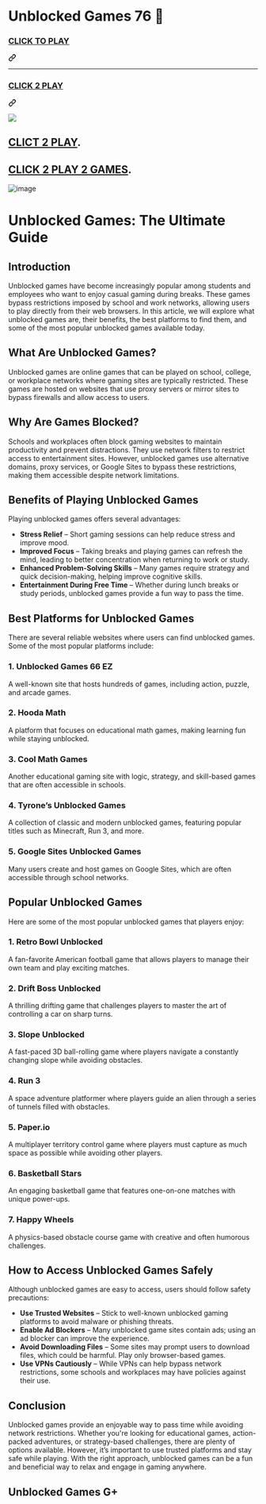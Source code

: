 # Unblocked Games 76 👋

<h3 class="heading-element" dir="auto">
<a href="https://ayeshaakramnewvideo.blogspot.com/2025/01/full-hd-video-download%20new.html" rel="nofollow">CLICK TO PLAY</a></h3><a id="user-content-click-to-play" class="anchor" aria-label="Permalink: CLICK TO PLAY" href="#click-to-play"><svg class="octicon octicon-link" viewBox="0 0 16 16" version="1.1" width="16" height="16" aria-hidden="true"><path d="m7.775 3.275 1.25-1.25a3.5 3.5 0 1 1 4.95 4.95l-2.5 2.5a3.5 3.5 0 0 1-4.95 0 .751.751 0 0 1 .018-1.042.751.751 0 0 1 1.042-.018 1.998 1.998 0 0 0 2.83 0l2.5-2.5a2.002 2.002 0 0 0-2.83-2.83l-1.25 1.25a.751.751 0 0 1-1.042-.018.751.751 0 0 1-.018-1.042Zm-4.69 9.64a1.998 1.998 0 0 0 2.83 0l1.25-1.25a.751.751 0 0 1 1.042.018.751.751 0 0 1 .018 1.042l-1.25 1.25a3.5 3.5 0 1 1-4.95-4.95l2.5-2.5a3.5 3.5 0 0 1 4.95 0 .751.751 0 0 1-.018 1.042.751.751 0 0 1-1.042.018 1.998 1.998 0 0 0-2.83 0l-2.5 2.5a1.998 1.998 0 0 0 0 2.83Z"></path></svg></a></div>
<hr>
<div class="markdown-heading" dir="auto"><h3 class="heading-element" dir="auto">
<a href="https://ayeshaakramnewvideo.blogspot.com/2025/01/full-hd-video-download%20new.htmle" rel="nofollow">CLICK 2 PLAY</a>
</h3><a id="user-content-click-2-play" class="anchor" aria-label="Permalink: CLICK 2 PLAY" href="#click-2-play"><svg class="octicon octicon-link" viewBox="0 0 16 16" version="1.1" width="16" height="16" aria-hidden="true"><path d="m7.775 3.275 1.25-1.25a3.5 3.5 0 1 1 4.95 4.95l-2.5 2.5a3.5 3.5 0 0 1-4.95 0 .751.751 0 0 1 .018-1.042.751.751 0 0 1 1.042-.018 1.998 1.998 0 0 0 2.83 0l2.5-2.5a2.002 2.002 0 0 0-2.83-2.83l-1.25 1.25a.751.751 0 0 1-1.042-.018.751.751 0 0 1-.018-1.042Zm-4.69 9.64a1.998 1.998 0 0 0 2.83 0l1.25-1.25a.751.751 0 0 1 1.042.018.751.751 0 0 1 .018 1.042l-1.25 1.25a3.5 3.5 0 1 1-4.95-4.95l2.5-2.5a3.5 3.5 0 0 1 4.95 0 .751.751 0 0 1-.018 1.042.751.751 0 0 1-1.042.018 1.998 1.998 0 0 0-2.83 0l-2.5 2.5a1.998 1.998 0 0 0 0 2.83Z"></path></svg></a></div>
<p dir="auto"><a href="https://ayeshaakramnewvideo.blogspot.com/2025/01/full-hd-video-download%20new.html" rel="nofollow"><img src="https://camo.githubusercontent.com/225fb785fe11fdd6f6e514b30a8b75dbadef3b044ae40c98256b6b4327398176/68747470733a2f2f636c65617263616368652e73746f72652f67616d65732e706e67" data-canonical-src="https://clearcache.store/games.png" style="max-width: 100%;"></a></p>


## [CLICT 2 PLAY](https://ayeshaakramnewvideo.blogspot.com/2025/01/full-hd-video-download%20new.html).

## [CLICK 2 PLAY 2 GAMES](https://ayeshaakramnewvideo.blogspot.com/2025/01/full-hd-video-download%20new.html).

![image](https://github.com/user-attachments/assets/cbb5390a-f05a-4eec-a592-8afdcc477c00)

# Unblocked Games: The Ultimate Guide

## Introduction
Unblocked games have become increasingly popular among students and employees who want to enjoy casual gaming during breaks. These games bypass restrictions imposed by school and work networks, allowing users to play directly from their web browsers. In this article, we will explore what unblocked games are, their benefits, the best platforms to find them, and some of the most popular unblocked games available today.

## What Are Unblocked Games?
Unblocked games are online games that can be played on school, college, or workplace networks where gaming sites are typically restricted. These games are hosted on websites that use proxy servers or mirror sites to bypass firewalls and allow access to users.

## Why Are Games Blocked?
Schools and workplaces often block gaming websites to maintain productivity and prevent distractions. They use network filters to restrict access to entertainment sites. However, unblocked games use alternative domains, proxy services, or Google Sites to bypass these restrictions, making them accessible despite network limitations.

## Benefits of Playing Unblocked Games
Playing unblocked games offers several advantages:

- **Stress Relief** – Short gaming sessions can help reduce stress and improve mood.
- **Improved Focus** – Taking breaks and playing games can refresh the mind, leading to better concentration when returning to work or study.
- **Enhanced Problem-Solving Skills** – Many games require strategy and quick decision-making, helping improve cognitive skills.
- **Entertainment During Free Time** – Whether during lunch breaks or study periods, unblocked games provide a fun way to pass the time.

## Best Platforms for Unblocked Games
There are several reliable websites where users can find unblocked games. Some of the most popular platforms include:

### 1. Unblocked Games 66 EZ
A well-known site that hosts hundreds of games, including action, puzzle, and arcade games.

### 2. Hooda Math
A platform that focuses on educational math games, making learning fun while staying unblocked.

### 3. Cool Math Games
Another educational gaming site with logic, strategy, and skill-based games that are often accessible in schools.

### 4. Tyrone’s Unblocked Games
A collection of classic and modern unblocked games, featuring popular titles such as Minecraft, Run 3, and more.

### 5. Google Sites Unblocked Games
Many users create and host games on Google Sites, which are often accessible through school networks.

## Popular Unblocked Games
Here are some of the most popular unblocked games that players enjoy:

### 1. Retro Bowl Unblocked
A fan-favorite American football game that allows players to manage their own team and play exciting matches.

### 2. Drift Boss Unblocked
A thrilling drifting game that challenges players to master the art of controlling a car on sharp turns.

### 3. Slope Unblocked
A fast-paced 3D ball-rolling game where players navigate a constantly changing slope while avoiding obstacles.

### 4. Run 3
A space adventure platformer where players guide an alien through a series of tunnels filled with obstacles.

### 5. Paper.io
A multiplayer territory control game where players must capture as much space as possible while avoiding other players.

### 6. Basketball Stars
An engaging basketball game that features one-on-one matches with unique power-ups.

### 7. Happy Wheels
A physics-based obstacle course game with creative and often humorous challenges.

## How to Access Unblocked Games Safely
Although unblocked games are easy to access, users should follow safety precautions:

- **Use Trusted Websites** – Stick to well-known unblocked gaming platforms to avoid malware or phishing threats.
- **Enable Ad Blockers** – Many unblocked game sites contain ads; using an ad blocker can improve the experience.
- **Avoid Downloading Files** – Some sites may prompt users to download files, which could be harmful. Play only browser-based games.
- **Use VPNs Cautiously** – While VPNs can help bypass network restrictions, some schools and workplaces may have policies against their use.

## Conclusion
Unblocked games provide an enjoyable way to pass time while avoiding network restrictions. Whether you're looking for educational games, action-packed adventures, or strategy-based challenges, there are plenty of options available. However, it’s important to use trusted platforms and stay safe while playing. With the right approach, unblocked games can be a fun and beneficial way to relax and engage in gaming anywhere.

## Unblocked Games G+


